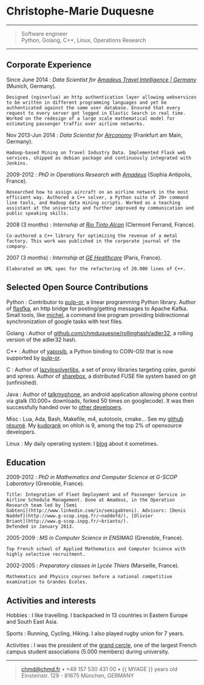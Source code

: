 Christophe-Marie Duquesne
=========================

----

>  Software engineer\
>  Python, Golang, C++, Linux, Operations Research

----

Corporate Experience
--------------------

Since June 2014
:   *Data Scientist for [Amadeus Travel Intelligence | Germany](http://www.amadeus.com)*
    (Munich, Germany).

    Designed (nginx+lua) an http authentication layer allowing webservices
    to be written in different programming languages and yet be
    authenticated against the same user database. Ensured that every
    request to every server got logged in Elastic Search in real time.
    Worked on the redesign of a large scale mathematical model for
    estimating passenger traffic over airline networks.

Nov 2013-Jun 2014
:   *Data Scientist for [Airconomy](https://www.airconomy.com/)*
    (Frankfurt am Main, Germany).

    Hadoop-based Mining on Travel Industry Data. Implemented Flask web
    services, shipped as debian package and continuously integrated with
    Jenkins.

2009-2012
:   *PhD in Operations Research with
    [Amadeus](http://www.amadeus.com)* (Sophia
    Antipolis, France).

    Researched how to assign aircraft on an airline network in the most
    efficient way. Authored a C++ solver, a Python suite of 20+ command
    line tools, and Hadoop data mining scripts. Worked as a teaching
    assistant at the university and further improved my communication and
    public speaking skills.

2008 (3 months)
:   *Internship at [Rio Tinto Alcan](http://www.riotintoalcan.com/)*
    (Clermont Ferrand, France).

    Co-authored a C++ library for optimizing the revenue of a metal
    factory. This work was published in the corporate journal of the
    company.

2007 (3 months)
:   *Internship at [GE
    Healthcare](http://www3.gehealthcare.com/en/Global_Gateway)* (Paris,
    France).

    Elaborated an UML spec for the refactoring of 20.000 lines of C++.

Selected Open Source Contributions
----------------------------------

Python
:   Contributor to [pulp-or](http://code.google.com/p/pulp-or/), a
    linear programming Python library. Author of
    [flasfka](https://github.com/travel-intelligence/flasfka), an http
    bridge for posting/getting messages to Apache Kafka.  Small tools,
    like [michel](https://github.com/chmduquesne/michel), a command line
    program providing bidirectionnal synchronization of google tasks with
    text files.

Golang
:   Author of
    [github.com/chmduquesne/rollinghash/adler32](https://godoc.org/github.com/chmduquesne/rollinghash),
    a rolling version of the adler32 hash.

C++
:   Author of
    [yaposib](http://yaposib.readthedocs.org/en/latest/index.html), a
    Python binding to COIN-OSI that is now supported by
    [pulp-or](http://code.google.com/p/pulp-or/).

C
:   Author of
    [lazylpsolverlibs](https://code.google.com/p/lazylpsolverlibs/), a
    set of proxy libraries targeting cplex, gurobi and xpress. Author of
    [sharebox](https://github.com/chmduquesne/sharebox-fs), a
    distributed FUSE file system based on git (unfinished).

Java
:   Author of [talkmyphone](http://code.google.com/p/talkmyphone/), an
    android application allowing phone control via gtalk (10.000+
    downloads, forked 50 times on googlecode). It was then successfully handed
    over to [other developers](http://code.google.com/p/gtalksms/).

Misc
:   Lua, Ada, Bash, Makefile, m4, autotools, cmake... See my [github
    résumé](http://resume.github.com/?chmduquesne). My
    [kudorank](http://meta.ohloh.net/kudos/) on ohloh is 9, among the
    top 2% of opensource developers.

Linux
:   My daily operating system: I [blog](http://blog.chmd.fr) about it
    sometimes.

Education
---------

2009-2012
:   *PhD in Mathematics and Computer Science at G-SCOP Laboratory*
    (Grenoble, France).

    Title: Integration of Fleet Deployment and of Passenger Service in
    Airline Schedule Management. Done at Amadeus, in the Operation
    Research team led by [Semi
    Gabteni](http://www.linkedin.com/in/semigabteni). Advisors: [Denis
    Naddef](http://www.g-scop.inpg.fr/~naddefd/), [Olivier
    Briant](http://www.g-scop.inpg.fr/~brianto/).
    Defended in January 2013.

2005-2009
:   *MS in Computer Science in ENSIMAG* (Grenoble, France).

    Top French school of Applied Mathematics and Computer Science with
    highly selective recruitment.

2002-2005
:   *Preparatory classes in Lycée Thiers* (Marseille, France).

    Mathematics and Physics courses before a national competitive
    examination to Grandes Écoles.

Activities and interests
------------------------

Hobbies
:   I like travelling. I backpacked in 13 countries in Eastern Europe
    and South East Asia.

Sports
:   Running, Cycling, Hiking. I also played rugby union for 7 years.

Activities
:   I was the president of the [grand
    cercle](http://www.grandcercle.org), one of the largest French
    campus student associations (5.000 members) during university.

----

> <chmd@chmd.fr> • +49 157 530 431 00 • {{ MYAGE }} years old\
>  Einsteinstr. 129 - 81675 München, GERMANY
